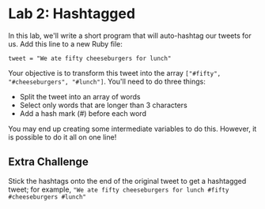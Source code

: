 # Lab 2: Hashtagged

In this lab, we'll write a short program that will auto-hashtag our tweets for us. Add this line to a new Ruby file:

```
tweet = "We ate fifty cheeseburgers for lunch"
```

Your objective is to transform this tweet into the array `["#fifty", "#cheeseburgers", "#lunch"]`. You'll need to do three things:

* Split the tweet into an array of words
* Select only words that are longer than 3 characters
* Add a hash mark (#) before each word

You may end up creating some intermediate variables to do this. However, it is possible to do it all on one line!

## Extra Challenge

Stick the hashtags onto the end of the original tweet to get a hashtagged tweet; for example, `"We ate fifty cheeseburgers for lunch #fifty #cheeseburgers #lunch"`
